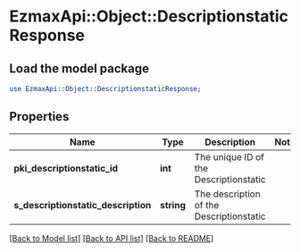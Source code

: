 # EzmaxApi::Object::DescriptionstaticResponse

## Load the model package
```perl
use EzmaxApi::Object::DescriptionstaticResponse;
```

## Properties
Name | Type | Description | Notes
------------ | ------------- | ------------- | -------------
**pki_descriptionstatic_id** | **int** | The unique ID of the Descriptionstatic | 
**s_descriptionstatic_description** | **string** | The description of the Descriptionstatic | 

[[Back to Model list]](../README.md#documentation-for-models) [[Back to API list]](../README.md#documentation-for-api-endpoints) [[Back to README]](../README.md)


